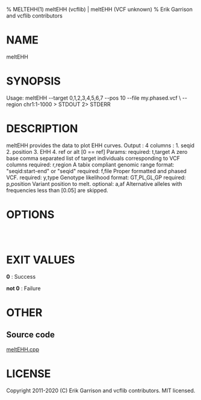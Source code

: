 % MELTEHH(1) meltEHH (vcflib) | meltEHH (VCF unknown)
% Erik Garrison and vcflib contributors

# NAME

meltEHH

# SYNOPSIS

Usage: meltEHH --target 0,1,2,3,4,5,6,7 --pos 10 --file my.phased.vcf \ --region chr1:1-1000 > STDOUT 2> STDERR 

# DESCRIPTION

 meltEHH provides the data to plot EHH curves. Output : 4 columns : 1. seqid 2. position 3. EHH 4. ref or alt [0 == ref] Params: required: t,target <STRING> A zero base comma separated list of target individuals corresponding to VCF columns required: r,region <STRING> A tabix compliant genomic range format: "seqid:start-end" or "seqid" required: f,file <STRING> Proper formatted and phased VCF. required: y,type <STRING> Genotype likelihood format: GT,PL,GL,GP required: p,position <INT> Variant position to melt. optional: a,af <DOUBLE> Alternative alleles with frequencies less than [0.05] are skipped. 

# OPTIONS

```



```

# EXIT VALUES

**0**
: Success

**not 0**
: Failure

# OTHER

## Source code

[meltEHH.cpp](https://github.com/vcflib/vcflib/blob/master/src/meltEHH.cpp)

# LICENSE

Copyright 2011-2020 (C) Erik Garrison and vcflib contributors. MIT licensed.

<!--
  Created with ./scripts/bin2md.rb scripts/bin2md-template.erb
-->
